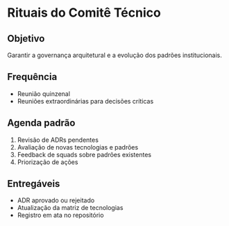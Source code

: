 # Rituais do Comitê Técnico

## Objetivo
Garantir a governança arquitetural e a evolução dos padrões institucionais.

## Frequência
- Reunião quinzenal
- Reuniões extraordinárias para decisões críticas

## Agenda padrão
1. Revisão de ADRs pendentes
2. Avaliação de novas tecnologias e padrões
3. Feedback de squads sobre padrões existentes
4. Priorização de ações

## Entregáveis
- ADR aprovado ou rejeitado
- Atualização da matriz de tecnologias
- Registro em ata no repositório
